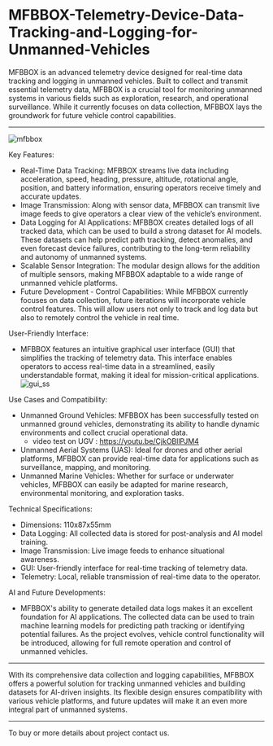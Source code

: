# MFBBOX-Telemetry-Device-Data-Tracking-and-Logging-for-Unmanned-Vehicles

MFBBOX is an advanced telemetry device designed for real-time data tracking and logging in unmanned vehicles. Built to collect and transmit essential telemetry data, MFBBOX is a crucial tool for monitoring unmanned systems in various fields such as exploration, research, and operational surveillance. While it currently focuses on data collection, MFBBOX lays the groundwork for future vehicle control capabilities.
******************************************************************************************************************************************************************************************
![mfbbox](https://github.com/user-attachments/assets/1b25c3ad-2010-4cf6-9361-cd9a5682f063)

Key Features:
  - Real-Time Data Tracking: MFBBOX streams live data including acceleration, speed, heading, pressure, altitude, rotational angle, position, and battery information, ensuring operators
    receive timely and accurate updates.
  - Image Transmission: Along with sensor data, MFBBOX can transmit live image feeds to give operators a clear view of the vehicle’s environment.
  - Data Logging for AI Applications: MFBBOX creates detailed logs of all tracked data, which can be used to build a strong dataset for AI models. These datasets can help predict path
    tracking, detect anomalies, and even forecast device failures, contributing to the long-term reliability and autonomy of unmanned systems.
  - Scalable Sensor Integration: The modular design allows for the addition of multiple sensors, making MFBBOX adaptable to a wide range of unmanned vehicle platforms.
  - Future Development - Control Capabilities: While MFBBOX currently focuses on data collection, future iterations will incorporate vehicle control features. This will allow users not
    only to track and log data but also to remotely control the vehicle in real time.

User-Friendly Interface:
  - MFBBOX features an intuitive graphical user interface (GUI) that simplifies the tracking of telemetry data. This interface enables operators to access real-time data in a
    streamlined,  easily understandable format, making it ideal for mission-critical applications.
    ![gui_ss](https://github.com/user-attachments/assets/efa57bb6-1f3d-41e3-ab20-3260028f6ae7)

Use Cases and Compatibility:
  - Unmanned Ground Vehicles: MFBBOX has been successfully tested on unmanned ground vehicles, demonstrating its ability to handle dynamic environments and collect crucial operational
    data.
      - video test on UGV : https://youtu.be/CjkOBllPJM4
  - Unmanned Aerial Systems (UAS): Ideal for drones and other aerial platforms, MFBBOX can provide real-time data for applications such as surveillance, mapping, and monitoring.
  - Unmanned Marine Vehicles: Whether for surface or underwater vehicles, MFBBOX can easily be adapted for marine research, environmental monitoring, and exploration tasks.

Technical Specifications:
  - Dimensions: 110x87x55mm
  - Data Logging: All collected data is stored for post-analysis and AI model training.
  - Image Transmission: Live image feeds to enhance situational awareness.
  - GUI: User-friendly interface for real-time tracking of telemetry data.
  - Telemetry: Local, reliable transmission of real-time data to the operator.

AI and Future Developments:
  - MFBBOX's ability to generate detailed data logs makes it an excellent foundation for AI applications. The collected data can be used to train machine learning models for predicting
    path tracking or identifying potential failures. As the project evolves, vehicle control functionality will be introduced, allowing for full remote operation and control of unmanned
    vehicles.
*****************************************************************************************************************************************************************************************
With its comprehensive data collection and logging capabilities, MFBBOX offers a powerful solution for tracking unmanned vehicles and building datasets for AI-driven insights. Its flexible design ensures compatibility with various vehicle platforms, and future updates will make it an even more integral part of unmanned systems.
*****************************************************************************************************************************************************************************************
To buy or more details about project contact us.
